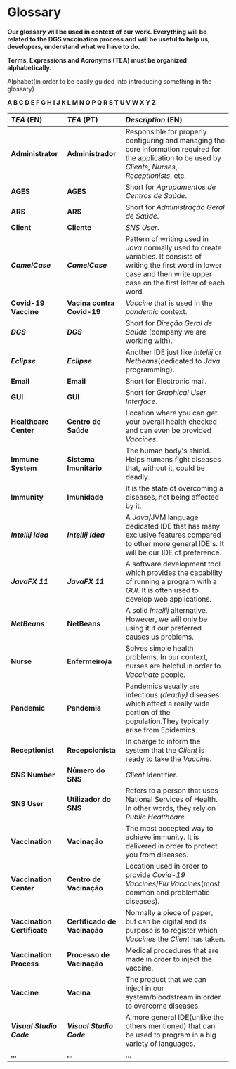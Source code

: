 # Glossary

**Our glossary will be used in context of our work. Everything will be related to the DGS vaccination process and will be useful to help us, developers, understand what we have to do.**

**Terms, Expressions and Acronyms (TEA) must be organized alphabetically.**

Alphabet(in order to be easily guided into introducing something in the glossary)

**A B C D E F G H I J K L M N O P Q R S T U V W X Y Z**

| **_TEA_** (EN)              | **_TEA_** (PT)               | **_Description_** (EN)                                                                                                                                                               |                                       
|:----------------------------|:-----------------------------|:-------------------------------------------------------------------------------------------------------------------------------------------------------------------------------------|
| **Administrator**           | **Administrador**            | Responsible for properly configuring and managing the core information required for the application to be used by _Clients_, _Nurses_, _Receptionists_, etc.                         |
| **AGES**                    | **AGES**                     | Short for _Agrupamentos de Centros de Saúde_.                                                                                                                                        |
| **ARS**                     | **ARS**                      | Short for _Administração Geral de Saúde_.                                                                                                                                            |
| **Client**                  | **Cliente**                  | _SNS User_.                                                                                                                                                                          |
| **_CamelCase_**             | **_CamelCase_**              | Pattern of writing used in _Java_ normally used to create variables. It consists of writing the first word in lower case and then write upper case on the first letter of each word. |
| **Covid-19 Vaccine**        | **Vacina contra Covid-19**   | _Vaccine_ that is used in the _pandemic_ context.                                                                                                                                    |
| **_DGS_**                   | **_DGS_**                    | Short for _Direção Geral de Saúde_ (company we are working with).                                                                                                                    |
| **_Eclipse_**               | **_Eclipse_**                | Another IDE just like _Intellij_ or _Netbeans_(dedicated to _Java_ programming).                                                                                                     |
| **Email**                   | **Email**                    | Short for Electronic mail.                                                                                                                                                           |
| **GUI**                     | **GUI**                      | Short for _Graphical User Interface_.                                                                                                                                                |
| **Healthcare Center**       | **Centro de Saúde**          | Location where you can get your overall health checked and can even be provided _Vaccines_.                                                                                          |
| **Immune System**           | **Sistema Imunitário**       | The human body's shield. Helps humans fight diseases that, without it, could be deadly.                                                                                              |
| **Immunity**                | **Imunidade**                | It is the state of overcoming a diseases, not being affected by it.                                                                                                                  |
| **_Intellij Idea_**         | **_Intellij Idea_**          | A _Java_/JVM language dedicated IDE that has many exclusive features compared to other more general IDE's. It will be our IDE of preference.                                         |
| **_JavaFX 11_**             | **_JavaFX 11_**              | A software development tool which provides the capability of running a program with a _GUI_. It is often used to develop web applications.                                           |
| **_NetBeans_**              | **NetBeans**                 | A solid _Intellij_ alternative. However, we will only be using it if our preferred causes us problems.                                                                               |
| **Nurse**                   | **Enfermeiro/a**             | Solves simple health problems. In our context, nurses are helpful in order to _Vaccinate_ people.                                                                                    |
| **Pandemic**                | **Pandemia**                 | Pandemics usually are infectious _(deadly)_ diseases which affect a really wide portion of the population.They typically arise from Epidemics.                                       |
| **Receptionist**            | **Recepcionista**            | In charge to inform the system that the _Client_ is ready to take the _Vaccine_.                                                                                                     |
| **SNS Number**              | **Número do SNS**            | _Client_ Identifier.                                                                                                                                                                 |
| **SNS User**                | **Utilizador do SNS**        | Refers to a person that uses National Services of Health. In other words, they rely on _Public Healthcare_.                                                                          |
| **Vaccination**             | **Vacinação**                | The most accepted way to achieve immunity. It is delivered in order to protect you from diseases.                                                                                    |
| **Vaccination Center**      | **Centro de Vacinação**      | Location used in order to provide _Covid-19 Vaccines_/_Flu Vaccines_(most common and problematic diseases).                                                                          |
| **Vaccination Certificate** | **Certificado de Vacinação** | Normally a piece of paper, but can be digital and its purpose is to register which _Vaccines_ the _Client_ has taken.                                                                |
| **Vaccination Process**     | **Processo de Vacinação**    | Medical procedures that are made in order to inject the vaccine.                                                                                                                     |
| **Vaccine**                 | **Vacina**                   | The product that we can inject in our system/bloodstream in order to overcome diseases.                                                                                              |
| **_Visual Studio Code_**    | **_Visual Studio Code_**     | A more general IDE(unlike the others mentioned) that can be used to program in a big variety of languages.                                                                           |
| **...**                     | **...**                      | ...                                                                                                                                                                                  |








